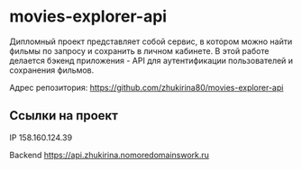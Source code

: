 # movies-explorer-api

Дипломный проект представляет собой сервис, в котором можно найти фильмы по запросу и сохранить в личном кабинете.
В этой работе делается бэкенд приложения - API для аутентификации пользователей и сохранения фильмов.

Адрес репозитория: https://github.com/zhukirina80/movies-explorer-api

## Ссылки на проект

IP 158.160.124.39

Backend https://api.zhukirina.nomoredomainswork.ru
